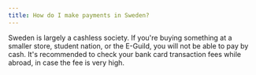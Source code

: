 ```yaml
---
title: How do I make payments in Sweden?
---
```


Sweden is largely a cashless society. If you're buying something at a smaller store, student nation, or the E-Guild, you will not be able to pay by cash. It's recommended to check your bank card transaction fees while abroad, in case the fee is very high.
